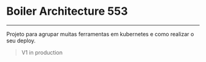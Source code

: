 # Boiler Architecture 553
---

Projeto para agrupar muitas ferramentas em kubernetes e como realizar o seu deploy.

> V1 in production